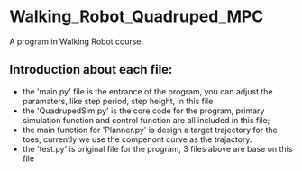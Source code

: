# Walking_Robot_Quadruped_MPC
A program in Walking Robot course.

## Introduction about each file:

* the 'main.py' file is the entrance of the program, you can adjust the paramaters, like step period, step height, in this file
* the 'QuadrupedSim.py' is the core code for the program, primary simulation function and control function are all included in this file;
* the main function for 'Planner.py' is design a target trajectory for the toes, currently we use the compenont curve as the trajactory.
* the 'test.py' is original file for the program, 3 files above are base on this file



